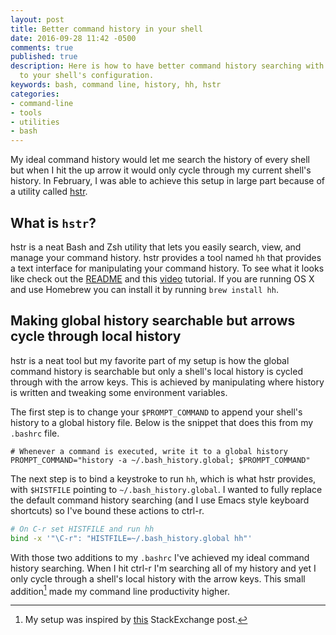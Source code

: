 ```yaml
---
layout: post
title: Better command history in your shell
date: 2016-09-28 11:42 -0500
comments: true
published: true
description: Here is how to have better command history searching with minimal changes
  to your shell's configuration.
keywords: bash, command line, history, hh, hstr
categories:
- command-line
- tools
- utilities
- bash
---
```


My ideal command history would let me search the history of every
shell but when I hit the up arrow it would only cycle through my
current shell's history. In February, I was able to achieve this setup
in large part because of a utility
called [hstr](https://github.com/dvorka/hstr).

## What is `hstr`?

hstr is a neat Bash and Zsh utility that lets you easily search, view,
and manage your command history. hstr provides a tool named `hh` that
provides a text interface for manipulating your command
history. To see what it looks like check out
the [README](https://github.com/dvorka/hstr/blob/master/README.md) and
this [video](https://www.youtube.com/watch?v=sPF29NyXe2U) tutorial. If
you are running OS X and use Homebrew you can install it by running `brew
install hh`.

## Making global history searchable but arrows cycle through local history

hstr is a neat tool but my favorite part of my setup is how the global
command history is searchable but only a shell's local history is
cycled through with the arrow keys. This is achieved by manipulating
where history is written and tweaking some environment variables.

The first step is to change your `$PROMPT_COMMAND` to append your
shell's history to a global history file. Below is the snippet that
does this from my `.bashrc` file.

```
# Whenever a command is executed, write it to a global history
PROMPT_COMMAND="history -a ~/.bash_history.global; $PROMPT_COMMAND"
```

The next step is to bind a keystroke to run `hh`, which is what hstr
provides, with `$HISTFILE` pointing to `~/.bash_history.global`. I
wanted to fully replace the default command history searching (and I
use Emacs style keyboard shortcuts) so I've bound these actions to ctrl-r.

```bash
# On C-r set HISTFILE and run hh
bind -x '"\C-r": "HISTFILE=~/.bash_history.global hh"'
```

With those two additions to my `.bashrc` I've achieved my ideal
command history searching. When I hit ctrl-r I'm searching all of my
history and yet I only cycle through a shell's local history with the
arrow keys. This small addition[^1] made my command line productivity
higher.

[^1]: My setup was inspired by [this](https://unix.stackexchange.com/questions/200225/search-history-from-multiple-bash-session-only-when-ctrl-r-is-used-not-when-a) StackExchange post.
